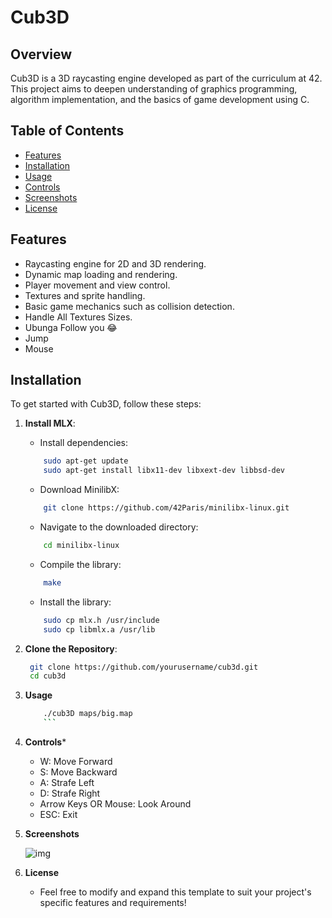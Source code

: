 # Cub3D

## Overview

Cub3D is a 3D raycasting engine developed as part of the curriculum at 42. This project aims to deepen understanding of graphics programming, algorithm implementation, and the basics of game development using C.

## Table of Contents

- [Features](#features)
- [Installation](#installation)
- [Usage](#usage)
- [Controls](#controls)
- [Screenshots](#screenshots)
- [License](#license)

## Features

- Raycasting engine for 2D and 3D rendering.
- Dynamic map loading and rendering.
- Player movement and view control.
- Textures and sprite handling.
- Basic game mechanics such as collision detection.
- Handle All Textures Sizes.
- Ubunga Follow you 😂
- Jump
- Mouse

## Installation

To get started with Cub3D, follow these steps:



1.  **Install MLX**:
    - Install dependencies:
    ```bash
        sudo apt-get update
        sudo apt-get install libx11-dev libxext-dev libbsd-dev
    ```
    - Download MinilibX:
    ```bash
        git clone https://github.com/42Paris/minilibx-linux.git
    ```

    - Navigate to the downloaded directory:
    ```bash
        cd minilibx-linux
    ```

    - Compile the library:
    ```bash
        make
    ```

    - Install the library:
    ```bash
        sudo cp mlx.h /usr/include
        sudo cp libmlx.a /usr/lib
    ```

1. **Clone the Repository**:

   ```bash
    git clone https://github.com/yourusername/cub3d.git
    cd cub3d
    ```



2.  **Usage**

    ```bash
        ./cub3D maps/big.map
        ```

3.  **Controls***

    - W: Move Forward
    - S: Move Backward
    - A: Strafe Left
    - D: Strafe Right
    - Arrow Keys OR Mouse: Look Around
    - ESC: Exit

4.  **Screenshots**

    ![img](imgs/cub3d.png)


5.  **License**
    - Feel free to modify and expand this template to suit your project's specific features and requirements!


